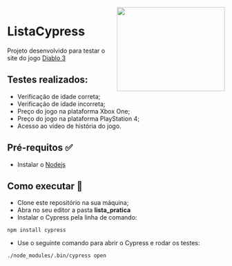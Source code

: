 <img align="right" width="250" height="194" src="https://www.seekpng.com/png/full/140-1404364_diablo-3-logo-png.png">

# ListaCypress
Projeto desenvolvido para testar o site do jogo [Diablo 3](https://us.diablo3.com/pt-br/)

## Testes realizados:
* Verificação de idade correta;
* Verificação de idade incorreta;
* Preço do jogo na plataforma Xbox One;
* Preço do jogo na plataforma PlayStation 4;
* Acesso ao vídeo de história do jogo.

## Pré-requitos :white_check_mark: 
* Instalar o [Nodejs](https://nodejs.org/en/)

## Como executar :rocket: 
* Clone este repositório na sua máquina;
* Abra no seu editor a pasta **lista_pratica**
* Instalar o Cypress pela linha de comando:
```
npm install cypress
```
* Use o seguinte comando para abrir o Cypress e rodar os testes:
```
./node_modules/.bin/cypress open
```

